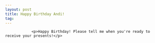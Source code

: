 ```yaml
---
layout: post
title: Happy Birthday Andi!
tag: 
---
```



                <p>Happy Birthday! Please tell me when you're ready to receive your presents!</p>
            
